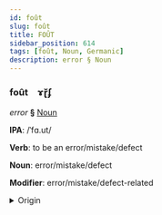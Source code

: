 ```yaml
---
id: foût
slug: foût
title: FOÛT
sidebar_position: 614
tags: [foût, Noun, Germanic]
description: error § Noun
---
```


### foût&emsp;<span kind="abugida">ɤɽ̆ʄ</span>

*error* **§** [Noun](../../tags/Noun)

**IPA**: /ˈfɑ.ut/

**Verb**: to be an error/mistake/defect

**Noun**: error/mistake/defect

**Modifier**: error/mistake/defect-related

<details>
    <summary>Origin</summary>
    Dutch fout /fɑu̯t/<br/>
    <em>Germanic Language Family</em>
</details>